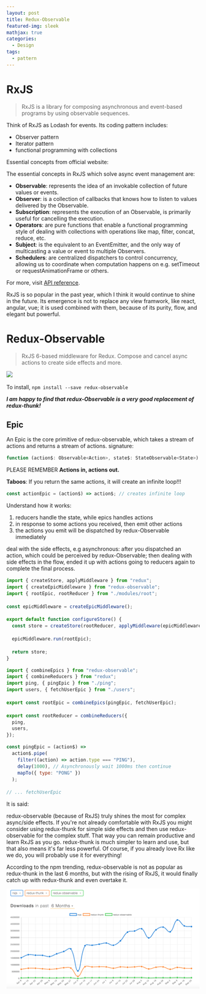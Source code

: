 ```yaml
---
layout: post
title: Redux-Observable
featured-img: sleek
mathjax: true
categories:
  - Design
tags:
  - pattern
---
```


# RxJS

> RxJS is a library for composing asynchronous and event-based programs by using observable sequences.

Think of RxJS as Lodash for events. Its coding pattern includes:

- Observer pattern
- Iterator pattern
- functional programming with collections

Essential concepts from official website:

The essential concepts in RxJS which solve async event management are:

- **Observable**: represents the idea of an invokable collection of future values or events.
- **Observer**: is a collection of callbacks that knows how to listen to values delivered by the Observable.
- **Subscription**: represents the execution of an Observable, is primarily useful for cancelling the execution.
- **Operators**: are pure functions that enable a functional programming style of dealing with collections with operations like map, filter, concat, reduce, etc.
- **Subject**: is the equivalent to an EventEmitter, and the only way of multicasting a value or event to multiple Observers.
- **Schedulers**: are centralized dispatchers to control concurrency, allowing us to coordinate when computation happens on e.g. setTimeout or requestAnimationFrame or others.

For more, visit [API reference](https://rxjs-dev.firebaseapp.com/api).

RxJS is so popular in the past year, which I think it would continue to shine in the future. Its emergence is not to replace any view framwork, like react, angular, vue; it is used combined with them, because of its purity, flow, and elegant but powerful.

# Redux-Observable

> RxJS 6-based middleware for Redux. Compose and cancel async actions to create side effects and more.

![](http://img.youtube.com/vi/AslncyG8whg/0.jpg)

To install, `npm install --save redux-observable`

**_I am happy to find that redux-Observable is a very good replacement of redux-thunk!_**

## Epic

An Epic is the core primitive of redux-observable, which takes a stream of actions and returns a stream of actions. signature:

```javascript
function (action$: Observable<Action>, state$: StateObservable<State>): Observable<Action>;
```

PLEASE REMEMBER **Actions in, actions out.**

**Taboos**: If you return the same actions, it will create an infinite loop!!!

```javascript
const actionEpic = (action$) => action$; // creates infinite loop
```

Understand how it works:

1. reducers handle the state, while epics handles actions
2. in response to some actions you received, then emit other actions
3. the actions you emit will be dispatched by redux-Observable immediately

deal with the side effects, e.g asynchronous: after you dispatched an action, which could be perceived by redux-Observable; then dealing with side effects in the flow, ended it up with actions going to reducers again to complete the final process.

```javascript
import { createStore, applyMiddleware } from "redux";
import { createEpicMiddleware } from "redux-observable";
import { rootEpic, rootReducer } from "./modules/root";

const epicMiddleware = createEpicMiddleware();

export default function configureStore() {
  const store = createStore(rootReducer, applyMiddleware(epicMiddleware));

  epicMiddleware.run(rootEpic);

  return store;
}
```

```javascript
import { combineEpics } from "redux-observable";
import { combineReducers } from "redux";
import ping, { pingEpic } from "./ping";
import users, { fetchUserEpic } from "./users";

export const rootEpic = combineEpics(pingEpic, fetchUserEpic);

export const rootReducer = combineReducers({
  ping,
  users,
});
```

```javascript
const pingEpic = (action$) =>
  action$.pipe(
    filter((action) => action.type === "PING"),
    delay(1000), // Asynchronously wait 1000ms then continue
    mapTo({ type: "PONG" })
  );

// ... fetchUserEpic
```

It is said:

redux-observable (because of RxJS) truly shines the most for complex async/side effects. If you're not already comfortable with RxJS you might consider using redux-thunk for simple side effects and then use redux-observable for the complex stuff. That way you can remain productive and learn RxJS as you go. redux-thunk is much simpler to learn and use, but that also means it's far less powerful. Of course, if you already love Rx like we do, you will probably use it for everything!

According to the npm trending, redux-observable is not as popular as redux-thunk in the last 6 months, but with the rising of RxJS, it would finally catch up with redux-thunk and even overtake it.

![](/assets/img/uploads/2018/trending.png)
